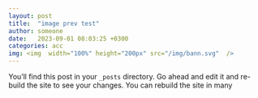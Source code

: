 ```yaml
---
layout: post
title:  "image prev test"
author: someone
date:   2023-09-01 08:03:25 +0300
categories: acc
img: <img  width="100%" height="200px" src="/img/bann.svg"  />
---
```

You’ll find this post in your `_posts` directory. Go ahead and edit it and re-build the site to see your changes. You can rebuild the site in many 

